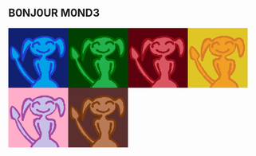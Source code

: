 ## B0NJ0UR M0ND3

<p align="center">
  <img src="https://raw.githubusercontent.com/4v0v/4v0v/main/avatar_blue.png" align="left" height="120" width="120" />
  <img src="https://raw.githubusercontent.com/4v0v/4v0v/main/avatar_green.png" align="left" height="120" width="120" />
  <img src="https://raw.githubusercontent.com/4v0v/4v0v/main/avatar_red.png" align="left" height="120" width="120" />
  <img src="https://raw.githubusercontent.com/4v0v/4v0v/main/avatar_orange.png" align="left" height="120" width="120" />
  <img src="https://raw.githubusercontent.com/4v0v/4v0v/main/avatar_pink.png" align="left" height="120" width="120" />
  <img src="https://raw.githubusercontent.com/4v0v/4v0v/main/avatar_brown.png" align="left" height="120" width="120" />
</p>
